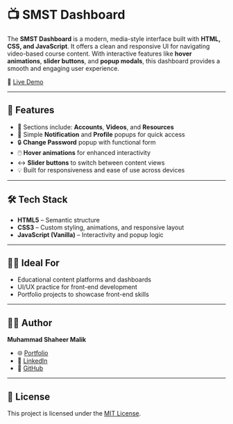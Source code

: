 # 📺 SMST Dashboard

The **SMST Dashboard** is a modern, media-style interface built with **HTML, CSS, and JavaScript**. It offers a clean and responsive UI for navigating video-based course content. With interactive features like **hover animations**, **slider buttons**, and **popup modals**, this dashboard provides a smooth and engaging user experience.

🔗 [Live Demo](https://malik-shaheer03.github.io/SMST-Dashboard-HTML-CSS/Dashboard/dashboard.html)

---

## 🚀 Features

- 📁 Sections include: **Accounts**, **Videos**, and **Resources**
- 🔔 Simple **Notification** and **Profile** popups for quick access
- 🔒 **Change Password** popup with functional form
- 🖱️ **Hover animations** for enhanced interactivity
- ↔️ **Slider buttons** to switch between content views
- 💡 Built for responsiveness and ease of use across devices

---

## 🛠️ Tech Stack

- **HTML5** – Semantic structure
- **CSS3** – Custom styling, animations, and responsive layout
- **JavaScript (Vanilla)** – Interactivity and popup logic

---

## 🧑‍💻 Ideal For

- Educational content platforms and dashboards
- UI/UX practice for front-end development
- Portfolio projects to showcase front-end skills

---

## 👨‍💻 Author

**Muhammad Shaheer Malik**  
- 🌐 [Portfolio](https://shaheer-portfolio-omega.vercel.app)  
- 💼 [LinkedIn](https://linkedin.com/in/malik-shaheer03)  
- 🐙 [GitHub](https://github.com/malik-shaheer03)  

---

## 📜 License

This project is licensed under the [MIT License](LICENSE).
